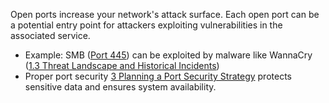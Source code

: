 Open ports increase your network's attack surface. Each open port can be a potential entry point for attackers exploiting vulnerabilities in the associated service.  

- Example: SMB ([Port 445](obsidian://open?vault=Programming&file=Web%2FHow%20does%20Internet%20work%2FPorts%2F6.%20Top%2025%20Ports%20%E2%80%93%20Detailed%20Explanations%20and%20Best%20Practices%2F6.4%20DNS%20and%20NetBIOS%20Ports%2FPort%20445%20%E2%80%93%20SMB)) can be exploited by malware like WannaCry ([1.3 Threat Landscape and Historical Incidents](obsidian://open?vault=Programming&file=Web%2FHow%20does%20Internet%20work%2FPorts%2F1.%20Introduction%20to%20Network%20Ports%2F1.3%20Threat%20Landscape%20and%20Historical%20Incidents))
- Proper port security [3 Planning a Port Security Strategy](obsidian://open?vault=Programming&file=Web%2FHow%20does%20Internet%20work%2FPorts%2F3.%20Planning%20a%20Port%20Security%20Strategy%2F3.1%20Setting%20Objectives%20and%20Defining%20Scope) protects sensitive data and ensures system availability.